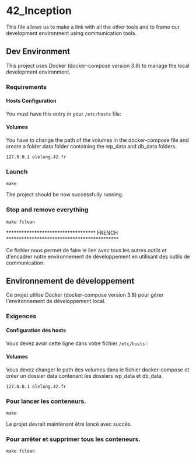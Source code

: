 # 42_Inception


This file allows us to make a link with all the other tools and to frame 
our development environment using communication tools.

## Dev Environment

This project uses Docker (docker-compose version 3.8) to manage the local development environment.

### Requirements

#### Hosts Configuration

You must have this entry in your `/etc/hosts` file:

#### Volumes
You have to change the path of the volumes in the docker-compose file and create a folder 
data folder containing the wp_data and db_data folders.

```
127.0.0.1 olelong.42.fr
```

### Launch

```
make
```

The project should be now successfully running.


### Stop and remove everything

```
make fclean
```

*********************************** FRENCH ********************************************

Ce fichier nous permet de faire le lien avec tous les autres outils et d'encadrer 
notre environnement de développement en utilisant des outils de communication.

## Environnement de développement

Ce projet utilise Docker (docker-compose version 3.8) pour gérer l'environnement de développement local.

### Exigences

#### Configuration des hosts 

Vous devez avoir cette ligne dans votre fichier `/etc/hosts` :

#### Volumes

Vous devez changer le path des volumes dans le fichier docker-compose et créer un dossier 
data contenant les dossiers wp_data et db_data.

```
127.0.0.1 olelong.42.fr
```

### Pour lancer les conteneurs.

```
make
```

Le projet devrait maintenant être lancé avec succès.


### Pour arrêter et supprimer tous les conteneurs.

```
make fclean
```

